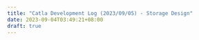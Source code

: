 ```yaml
---
title: "Catla Development Log (2023/09/05) - Storage Design"
date: 2023-09-04T03:49:21+08:00
draft: true
---
```


